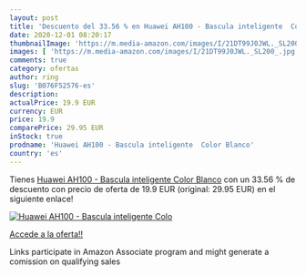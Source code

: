 ```yaml
---
layout: post
title: 'Descuento del 33.56 % en Huawei AH100 - Bascula inteligente  Colo'
date: 2020-12-01 08:20:17
thumbnailImage: 'https://m.media-amazon.com/images/I/21DT99J0JWL._SL200_.jpg'
images: [ 'https://m.media-amazon.com/images/I/21DT99J0JWL._SL200_.jpg' ]
comments: true
category: ofertas
author: ring
slug: 'B076F52576-es'
description:
actualPrice: 19.9 EUR
currency: EUR
price: 19.9
comparePrice: 29.95 EUR
inStock: true
prodname: 'Huawei AH100 - Bascula inteligente  Color Blanco'
country: 'es'
---
```


Tienes [Huawei AH100 - Bascula inteligente  Color Blanco](https://www.amazon.es/dp/B076F52576/?tag=tolees-21) con un 33.56 % de descuento con precio de oferta de 19.9 EUR (original: 29.95 EUR) en el siguiente enlace!

[![Huawei AH100 - Bascula inteligente  Colo](https://m.media-amazon.com/images/I/21DT99J0JWL._SL200_.jpg)](https://www.amazon.es/dp/B076F52576/?tag=tolees-21)

[Accede a la oferta!!](https://www.amazon.es/dp/B076F52576/?tag=tolees-21)

Links participate in Amazon Associate program and might generate a comission on qualifying sales


